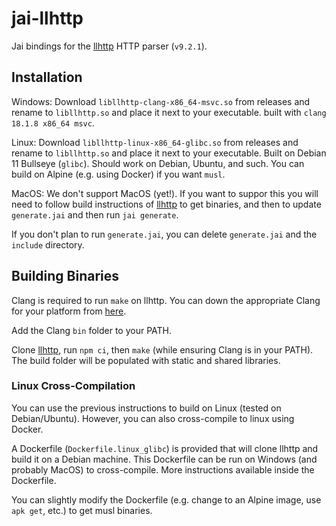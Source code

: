 # jai-llhttp

Jai bindings for the [llhttp](https://github.com/nodejs/llhttp) HTTP parser (`v9.2.1`).

## Installation

Windows: Download `libllhttp-clang-x86_64-msvc.so` from releases and rename to `libllhttp.so` and place it next to your executable. built with `clang 18.1.8 x86_64 msvc`.

Linux: Download `libllhttp-linux-x86_64-glibc.so` from releases and rename to `libllhttp.so` and place it next to your executable. Built on Debian 11 Bullseye (`glibc`). Should work on Debian, Ubuntu, and such. You can build on Alpine (e.g. using Docker) if you want `musl`.

MacOS: We don't support MacOS (yet!). If you want to suppor this you will need to follow build instructions of [llhttp](https://github.com/nodejs/llhttp) to get binaries, and then to update `generate.jai` and then run `jai generate`.

If you don't plan to run `generate.jai`, you can delete `generate.jai` and the `include` directory.

## Building Binaries

Clang is required to run `make` on llhttp. You can down the appropriate Clang
for your platform from [here](https://github.com/llvm/llvm-project/releases/tag/llvmorg-18.1.8).

Add the Clang `bin` folder to your PATH.

Clone [llhttp](https://github.com/nodejs/llhttp), run `npm ci`, then `make` (while ensuring Clang is in your PATH). The build folder will be populated with static and shared libraries.

### Linux Cross-Compilation

You can use the previous instructions to build on Linux (tested on Debian/Ubuntu). However, you can also cross-compile to linux using Docker.

A Dockerfile (`Dockerfile.linux_glibc`) is provided that will clone llhttp and build it on a Debian machine. This Dockerfile can be run on Windows (and probably MacOS) to cross-compile. More instructions available inside the Dockerfile.

You can slightly modify the Dockerfile (e.g. change to an Alpine image, use `apk get`, etc.) to get musl binaries.
